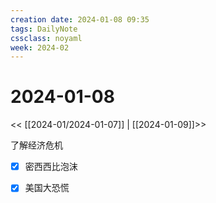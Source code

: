 ```yaml
---
creation date: 2024-01-08 09:35
tags: DailyNote
cssclass: noyaml
week: 2024-02
---
```


# 2024-01-08

<< [[2024-01/2024-01-07]] | [[2024-01-09]]>>

了解经济危机
- [x] 密西西比泡沫
- [x] 美国大恐慌

